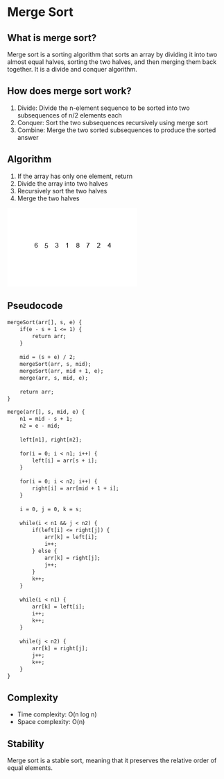 # Merge Sort

## What is merge sort?

Merge sort is a sorting algorithm that sorts an array by dividing it into two almost equal halves, sorting the two halves, and then merging them back together. It is a divide and conquer algorithm.

## How does merge sort work?

1. Divide: Divide the n-element sequence to be sorted into two subsequences of n/2 elements each
2. Conquer: Sort the two subsequences recursively using merge sort
3. Combine: Merge the two sorted subsequences to produce the sorted answer

## Algorithm

1. If the array has only one element, return
2. Divide the array into two halves
3. Recursively sort the two halves
4. Merge the two halves

![insertion_sort_gif](https://github.com/Ahmed-M-Aboutaleb/Algorithms/blob/main/9.%20Merge%20Sort/images/Merge-sort.gif?raw=true)

## Pseudocode

```plaintext
mergeSort(arr[], s, e) {
    if(e - s + 1 <= 1) {
        return arr;
    }

    mid = (s + e) / 2;
    mergeSort(arr, s, mid);
    mergeSort(arr, mid + 1, e);
    merge(arr, s, mid, e);

    return arr;
}
```

```plaintext
merge(arr[], s, mid, e) {
    n1 = mid - s + 1;
    n2 = e - mid;

    left[n1], right[n2];

    for(i = 0; i < n1; i++) {
        left[i] = arr[s + i];
    }

    for(i = 0; i < n2; i++) {
        right[i] = arr[mid + 1 + i];
    }

    i = 0, j = 0, k = s;

    while(i < n1 && j < n2) {
        if(left[i] <= right[j]) {
            arr[k] = left[i];
            i++;
        } else {
            arr[k] = right[j];
            j++;
        }
        k++;
    }

    while(i < n1) {
        arr[k] = left[i];
        i++;
        k++;
    }

    while(j < n2) {
        arr[k] = right[j];
        j++;
        k++;
    }
}
```

## Complexity

-   Time complexity: O(n log n)
-   Space complexity: O(n)

## Stability

Merge sort is a stable sort, meaning that it preserves the relative order of equal elements.
